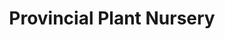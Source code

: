 ---
title: "Provincial Plant Nursery"
url: /lagawe/provincial-plant-nursery/
shop: garden centre
---